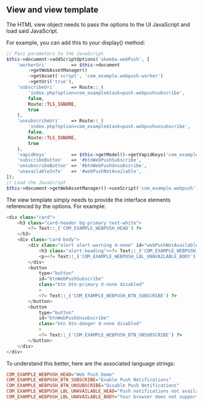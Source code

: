 ## View and view template

The HTML view object needs to pass the options to the UI JavaScript and load said JavaScript.

For example, you can add this to your display() method:

```php
// Pass parameters to the JavaScript
$this->document->addScriptOptions('akeeba.webPush', [
    'workerUri'         => $this->document
        ->getWebAssetManager()
        ->getAsset('script', 'com_example.webpush-worker')
        ->getUri('true'),
    'subscribeUri'      => Route::_(
        'index.php?option=com_example&task=push.webpushsubscribe',
        false,
        Route::TLS_IGNORE,
        true
    ),
    'unsubscribeUri'    => Route::_(
        'index.php?option=com_example&task=push.webpushunsubscribe',
        false,
        Route::TLS_IGNORE,
        true
    ),
    'vapidKeys'         => $this->getModel()->getVapidKeys('com_example'),
    'subscribeButton'   => '#btnWebPushSubscribe',
    'unsubscribeButton' => '#btnWebPushUnsubscribe',
    'unavailableInfo'   => '#webPushNotAvailable',    
]);
// Load the JavaScript
$this->document->getWebAssetManager()->useScript('com_example.webpush');
```

The view template simply needs to provide the interface elements referenced by the options. For example:

```php
<div class="card">
	<h3 class="card-header bg-primary text-white">
		<?= Text::_('COM_EXAMPLE_WEBPUSH_HEAD') ?>
	</h3>
	<div class="card-body">
		<div class="alert alert-warning d-none" id="webPushNotAvailable">
			<h3 class="alert-heading"><?= Text::_('COM_EXAMPLE_WEBPUSH_LBL_UNAVAILABLE_HEAD') ?></h3>
			<p><?= Text::_('COM_EXAMPLE_WEBPUSH_LBL_UNAVAILABLE_BODY') ?></p>
		</div>
		<button
			type="button"
			id="btnWebPushSubscribe"
			class="btn btn-primary d-none disabled"
			>
			<?= Text::_('COM_EXAMPLE_WEBPUSH_BTN_SUBSCRIBE') ?>
		</button>
		<button
			type="button"
			id="btnWebPushUnsubscribe"
			class="btn btn-danger d-none disabled"
			>
			<?= Text::_('COM_EXAMPLE_WEBPUSH_BTN_UNSUBSCRIBE') ?>
		</button>
	</div>
</div>
```

To understand this better, here are the associated language strings:

```ini
COM_EXAMPLE_WEBPUSH_HEAD="Web Push Demo"
COM_EXAMPLE_WEBPUSH_BTN_SUBSCRIBE="Enable Push Notifications"
COM_EXAMPLE_WEBPUSH_BTN_UNSUBSCRIBE="Disable Push Notifications"
COM_EXAMPLE_WEBPUSH_LBL_UNAVAILABLE_HEAD="Push notifications not available"
COM_EXAMPLE_WEBPUSH_LBL_UNAVAILABLE_BODY="Your browser does not support Web Push. Web Push is required to send push notifications. Please use a recent version of a browser supporting Web Push such as Edge, Chrome, Opera, or Firefox."
```